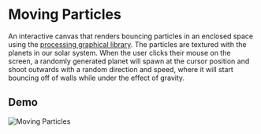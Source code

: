 # Moving Particles

An interactive canvas that renders bouncing particles in an enclosed space using the [processing graphical library](https://processing.org/). The particles are textured with the planets in our solar system. When the user clicks their mouse on the screen, a randomly generated planet will spawn at the cursor position and shoot outwards with a random direction and speed, where it will start bouncing off of walls while under the effect of gravity.

## Demo

![Moving Particles](https://media.giphy.com/media/KxtGuJkzCQq96wPN8H/giphy.gif)
